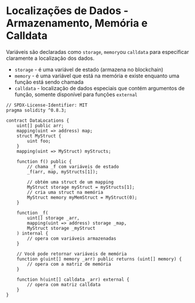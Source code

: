 # Localizações de Dados - Armazenamento, Memória e Calldata

Variáveis são declaradas como `storage`, `memory`ou `calldata` para especificar claramente a localização dos dados.

* `storage` - é uma variável de estado (armazena no blockchain)
* `memory` - é uma variável que está na memória e existe enquanto uma função está sendo chamada
* `calldata` - localização de dados especiais que contém argumentos de função, somente disponível para funções `external`&#x20;

```solidity
// SPDX-License-Identifier: MIT
pragma solidity ^0.8.3;

contract DataLocations {
    uint[] public arr;
    mapping(uint => address) map;
    struct MyStruct {
        uint foo;
    }
    mapping(uint => MyStruct) myStructs;

    function f() public {
        // chama _f com variáveis de estado
        _f(arr, map, myStructs[1]);

        // obtém uma struct de um mapping
        MyStruct storage myStruct = myStructs[1];
        // cria uma struct na memória
        MyStruct memory myMemStruct = MyStruct(0);
    }

    function _f(
        uint[] storage _arr,
        mapping(uint => address) storage _map,
        MyStruct storage _myStruct
    ) internal {
        // opera com variáveis armazenadas
    }

    // Você pode retornar variáveis de memória
    function g(uint[] memory _arr) public returns (uint[] memory) {
        // opera com a matriz de memória
    }

    function h(uint[] calldata _arr) external {
        // opera com matriz calldata 
    }
}
```
